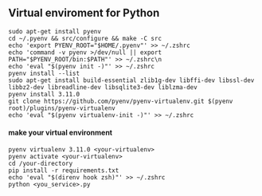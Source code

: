 ## Virtual enviroment for Python
```sudo apt-get install pyenv```<br/>
```cd ~/.pyenv && src/configure && make -C src```<br/>
```echo 'export PYENV_ROOT="$HOME/.pyenv"' >> ~/.zshrc```<br/>
```echo 'command -v pyenv >/dev/null || export PATH="$PYENV_ROOT/bin:$PATH"' >> ~/.zshrc\n```<br/>
```echo 'eval "$(pyenv init -)"' >> ~/.zshrc```<br/>
```pyenv install --list```<br/>
```sudo apt-get install build-essential zlib1g-dev libffi-dev libssl-dev libbz2-dev libreadline-dev libsqlite3-dev liblzma-dev```<br/>
```pyenv install 3.11.0```<br/>
```git clone https://github.com/pyenv/pyenv-virtualenv.git $(pyenv root)/plugins/pyenv-virtualenv``` <br/>
```echo 'eval "$(pyenv virtualenv-init -)"' >> ~/.zshrc``` <br/>
#### make your virtual environment
```pyenv virtualenv 3.11.0 <your-virtualenv>```<br/>
```pyenv activate <your-virtualenv>```<br/>
```cd /your-directory```<br/>
```pip install -r requirements.txt```<br/>
```echo 'eval "$(direnv hook zsh)"' >> ~/.zshrc```<br/>
```python <you_service>.py```<br/>

